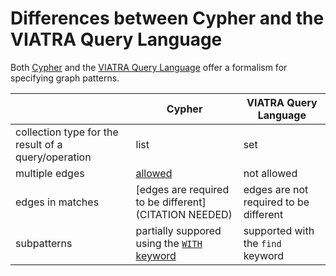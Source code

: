 # Differences between Cypher and the VIATRA Query Language

Both [Cypher](https://neo4j.com/docs/developer-manual/current/cypher/) and the [VIATRA Query Language](https://wiki.eclipse.org/VIATRA/Query/UserDocumentation/QueryLanguage) offer a formalism for specifying graph patterns.

|                                 | Cypher                           | VIATRA Query Language    |
| ------------------------------- | -------------------------------- | ------------------------ |
| collection type for the result of a query/operation | list         | set                      |
| multiple edges                  | [allowed](multiple-edges.md)     | not allowed              |
| edges in matches                | [edges are required to be different](CITATION NEEDED) | edges are not required to be different |
| subpatterns                     | partially suppored using the [`WITH` keyword](https://neo4j.com/docs/developer-manual/current/cypher/#query-with) | supported with the `find` keyword |
